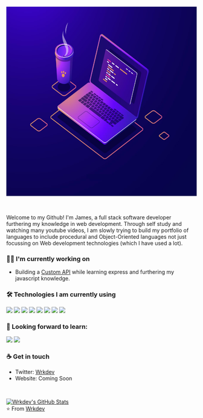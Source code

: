 <img src= "https://github.com/wrkdev/wrkdev/blob/master/wrkdev.jpg?raw=true" height="500"></img>

<br/>

Welcome to my Github! I'm James, a full stack software developer furthering my knowledge in web development. Through self study and watching many youtube videos, I am slowly trying to build my portfolio of languages to include procedural and Object-Oriented languages not just focussing on Web development technologies (which I have used a lot).

<h3> 👷‍♂️ I'm currently working on</h3>

- Building a [Custom API](https://github.com/wrkdev/custom-api) while learning express and furthering my javascript knowledge.

<h3>🛠 Technologies I am currently using</h3>

<a href="" target="_blank"><img height="40" src="http://3con14.biz/code/_data/js/intro/js-logo.png"></a>
<a href="" target="_blank"><img height="40" src="https://www.vectorlogo.zone/logos/nodejs/nodejs-icon.svg"></a>
<a href="" target="_blank"><img height="40" src="https://www.vectorlogo.zone/logos/reactjs/reactjs-icon.svg"></a>
<a href="" target="_blank"><img height="40" src="https://www.vectorlogo.zone/logos/github/github-tile.svg"></a>
<a href="" target="_blank"><img height="40" src="https://www.vectorlogo.zone/logos/mysql/mysql-official.svg"></a>
<a href="" target="_blank"><img height="40" src="https://www.vectorlogo.zone/logos/linux/linux-icon.svg"></a>
<a href="" target="_blank"><img height="40" src="https://github.com/jalbertsr/logo-badge-images/blob/master/img/rsz_apache.png?raw=true"></a>
<a href="" target="_blank"><img height="40" src="https://www.vectorlogo.zone/logos/php/php-icon.svg"></a>

<h3>🌱 Looking forward to learn:</h3>
<a href="" target="_blank"><img height="40" src="https://github.com/jalbertsr/logo-badge-images/blob/master/img/rsz_python.png?raw=true"></a>
<a href="" target="_blank"><img height="40" src="https://github.com/MarioTerron/logo-images/blob/master/logos/expressjs.png"></a>

<br/>

<h3> ☕ Get in touch </h3>

- Twitter: [Wrkdev](https://twitter.com/wrkdev)
- Website: Coming Soon


<br/>

[![Wrkdev's GitHub Stats](https://github-readme-stats.vercel.app/api?username=wrkdev&show_icons=true)](https://github.com/wrkdev)
<br/>
⭐️ From [Wrkdev](https://github.com/wrkdev)
